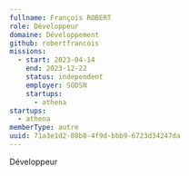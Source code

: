 ```yaml
---
fullname: François ROBERT
role: Développeur
domaine: Développement
github: robertfrancois
missions:
  - start: 2023-04-14
    end: 2023-12-22
    status: independent
    employer: SGDSN
    startups:
      - athena
startups:
  - athena
memberType: autre
uuid: 71a3e1d2-08b8-4f9d-bbb9-6723d34247da
---
```

Développeur